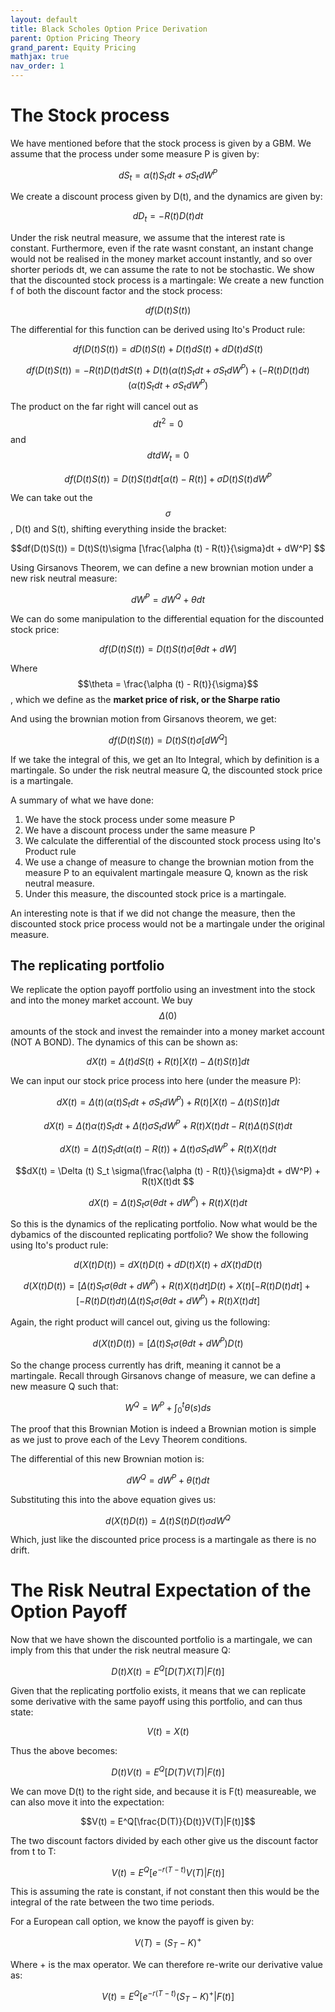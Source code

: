 ```yaml
---
layout: default
title: Black Scholes Option Price Derivation
parent: Option Pricing Theory
grand_parent: Equity Pricing
mathjax: true
nav_order: 1
---
```

# The Stock process
We have mentioned before that the stock process is given by a GBM. We assume that the process under some measure P is given by:

$$dS_t = \alpha (t) S_t dt + \sigma S_t dW^P$$

We create a discount process given by D(t), and the dynamics are given by:

$$dD_t = -R(t)D(t)dt$$

Under the risk neutral measure, we assume that the interest rate is constant. Furthermore, even if the rate wasnt constant, an instant change would not be realised in the money market account instantly, and so over shorter periods dt, we can assume the rate to not be stochastic.
We show that the discounted stock process is a martingale: We create a new function f of both the discount factor and the stock process:

$$df(D(t)S(t))$$

The differential for this function can be derived using Ito's Product rule:

$$df(D(t)S(t)) = dD(t)S(t) + D(t)dS(t) + dD(t)dS(t)$$

$$df(D(t)S(t)) = -R(t)D(t)dtS(t) + D(t)(\alpha(t) S_t dt + \sigma S_t dW^P) + (-R(t)D(t)dt)(\alpha (t) S_t dt + \sigma S_t dW^P)$$

The product on the far right will cancel out as $$dt^2 = 0$$ and $$dtdW_t = 0$$

$$df(D(t)S(t)) = D(t)S(t)dt[\alpha(t) - R(t)] + \sigma D(t)S(t)dW^P$$

We can take out the $$\sigma$$, D(t) and S(t), shifting everything inside the bracket:

$$df(D(t)S(t)) = D(t)S(t)\sigma [\frac{\alpha (t) - R(t)}{\sigma}dt + dW^P] $$

Using Girsanovs Theorem, we can define a new brownian motion under a new risk neutral measure:

$$dW^P = dW^Q + \theta dt$$

We can do some manipulation to the differential equation for the discounted stock price:

$$df(D(t)S(t)) = D(t)S(t)\sigma [\theta dt + dW]$$

Where $$\theta = \frac{\alpha (t) - R(t)}{\sigma}$$, which we define as the **market price of risk, or the Sharpe ratio**

And using the brownian motion from Girsanovs theorem, we get:

$$df(D(t)S(t)) = D(t)S(t)\sigma [dW^Q] $$

If we take the integral of this, we get an Ito Integral, which by definition is a martingale. So under the risk neutral measure Q, the discounted stock price is a martingale.

A summary of what we have done:
1. We have the stock process under some measure P
2. We have a discount process under the same measure P
3. We calculate the differential of the discounted stock process using Ito's Product rule
4. We use a change of measure to change the brownian motion from the measure P to an equivalent martingale measure Q, known as the risk neutral measure.
5. Under this measure, the discounted stock price is a martingale.

An interesting note is that if we did not change the measure, then the discounted stock price process would not be a martingale under the original measure. 

## The replicating portfolio
We replicate the option payoff portfolio using an investment into the stock and into the money market account. We buy $$\Delta (0)$$ amounts of the stock and invest the remainder into a money market account (NOT A BOND). The dynamics of this can be shown as:

$$dX(t) = \Delta (t)dS(t) + R(t)[X(t) - \Delta(t)S(t)]dt$$

We can input our stock price process into here (under the measure P):

$$dX(t) = \Delta (t)(\alpha (t) S_t dt + \sigma S_t dW^P) + R(t)[X(t) - \Delta(t)S(t)]dt$$

$$dX(t) = \Delta (t)\alpha (t) S_t dt + \Delta (t)\sigma S_t dW^P + R(t)X(t)dt - R(t)\Delta(t)S(t)dt$$

$$dX(t) = \Delta (t) S_t dt (\alpha (t) - R(t)) + \Delta (t)\sigma S_t dW^P + R(t)X(t)dt $$

$$dX(t) = \Delta (t) S_t \sigma(\frac{\alpha (t) - R(t)}{\sigma}dt +  dW^P) + R(t)X(t)dt $$

$$dX(t) = \Delta (t) S_t \sigma(\theta dt +  dW^P) + R(t)X(t)dt $$

So this is the dynamics of the replicating portfolio. Now what would be the dybamics of the discounted replicating portfolio? We show the following using Ito's product rule:

$$d(X(t)D(t)) = dX(t)D(t) + dD(t)X(t) + dX(t)dD(t)$$

$$d(X(t)D(t)) = [\Delta (t) S_t \sigma(\theta dt +  dW^P) + R(t)X(t)dt]D(t) + X(t)[-R(t)D(t)dt] + [-R(t)D(t)dt)(\Delta (t) S_t \sigma(\theta dt +  dW^P) + R(t)X(t)dt]$$

Again, the right product will cancel out, giving us the following:

$$d(X(t)D(t)) = [\Delta (t) S_t \sigma(\theta dt +  dW^P)D(t)$$

So the change process currently has drift, meaning it cannot be a martingale. Recall through Girsanovs change of measure, we can define a new measure Q such that:

$$W^Q = W^P + \int_{0}^{t} \theta (s)ds$$

The proof that this Brownian Motion is indeed a Brownian motion is simple as we just to prove each of the Levy Theorem conditions.

The differential of this new Brownian motion is:

$$dW^Q = dW^P + \theta (t)dt$$

Substituting this into the above equation gives us:

$$d(X(t)D(t)) = \Delta (t) S(t) D(t) \sigma dW^Q$$

Which, just like the discounted price process is a martingale as there is no drift.

# The Risk Neutral Expectation of the Option Payoff
Now that we have shown the discounted portfolio is a martingale, we can imply from this that under the risk neutral measure Q:

$$D(t)X(t) = E^Q[D(T)X(T)|F(t)]$$

Given that the replicating portfolio exists, it means that we can replicate some derivative with the same payoff using this portfolio, and can thus state:

$$V(t) = X(t)$$

Thus the above becomes:

$$D(t)V(t) = E^Q[D(T)V(T)|F(t)]$$

We can move D(t) to the right side, and because it is F(t) measureable, we can also move it into the expectation:

$$V(t) = E^Q[\frac{D(T)}{D(t)}V(T)|F(t)]$$

The two discount factors divided by each other give us the discount factor from t to T:

$$V(t) = E^Q[e^{-r(T-t)}V(T)|F(t)]$$

This is assuming the rate is constant, if not constant then this would be the integral of the rate between the two time periods.

For a European call option, we know the payoff is given by:

$$V(T) = (S_T - K)^+$$

Where + is the max operator. We can therefore re-write our derivative value as:

$$V(t) = E^Q[e^{-r(T-t)}(S_T - K)^+|F(t)]$$

